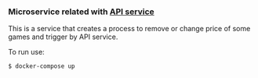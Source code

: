 ### Microservice related with [API service](https://github.com/Atticusnd/MicroServiceClientUltra)

This is a service that creates a process to remove or change price of some games and trigger by API service.

To run use:

```bash 
$ docker-compose up
```